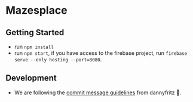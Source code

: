 # Mazesplace

## Getting Started

-   run `npm install`
-   run `npm start`, if you have access to the firebase project, run `firebase serve --only hosting --port=8080`.

## Development

-   We are following the
    [commit message guidelines](https://github.com/dannyfritz/commit-message-emoji)
    from dannyfritz 🤩.
